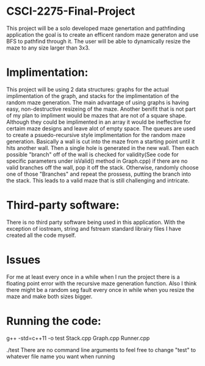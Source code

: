 # CSCI-2275-Final-Project
This project will be a solo developed maze genertation and pathfinding application the goal is to create an efficent random maze generaton and use BFS to pathfind through it. The user will be able to dynamically resize the maze to any size larger than 3x3. 
# Implimentation:
 This project will be using 2 data structures: graphs for the actual implimentation of the graph, and stacks for the implimentation of the random maze generation. The main advantage of using graphs is having easy, non-destructive resizeing of the maze. Another benifit that is not part of my plan to impliment would be mazes that are not of a square shape. Although they could be implimented in an array it would be ineffective for certaim maze designs and leave alot of empty space. The queues are used to create a psuedo-recursive style implimentation for the random maze generation. Basically a wall is cut into the maze from a starting point until it hits another wall. Then a single hole is generated in the new wall. Then each possible "branch" off of the wall is checked for validity(See code for specific parameters under isValid() method in Graph.cpp) if there are no valid branches off the wall, pop it off the stack. Otherwise, randomly choose one of those "Branches" and repeat the prossess, putting the branch into the stack. This leads to a valid maze that is still challenging and intricate. 
 # Third-party software:
There is no third party software being used in this application. With the exception of iostream, string and fstream standard librairy files I have created all the code myself. 
# Issues
For me at least every once in a while when I run the project there is a floating point error with the recursive maze generation function. Also I think there might be a random seg fault every once in while when you resize the maze and make both sizes bigger.
# Running the code:
g++ -std=c++11 -o test Stack.cpp Graph.cpp Runner.cpp

./test
There are no command line arguments to feel free to change "test" to whatever file name you want when running
